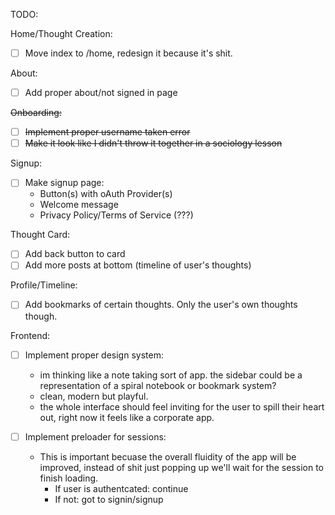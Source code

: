 TODO:

Home/Thought Creation:

- [ ] Move index to /home, redesign it because it's shit.

About:

- [ ] Add proper about/not signed in page

~~Onboarding:~~

- [ ] ~~Implement proper username taken error~~
- [ ] ~~Make it look like I didn't throw it together in a sociology lesson~~

Signup:

- [ ] Make signup page:
  - Button(s) with oAuth Provider(s)
  - Welcome message
  - Privacy Policy/Terms of Service (???)

Thought Card:

- [ ] Add back button to card
- [ ] Add more posts at bottom (timeline of user's thoughts)

Profile/Timeline:

- [ ] Add bookmarks of certain thoughts. Only the user's own thoughts though.

Frontend:

- [ ] Implement proper design system:

  - im thinking like a note taking sort of app. the sidebar could be a representation of a spiral notebook or bookmark system?
  - clean, modern but playful.
  - the whole interface should feel inviting for the user to spill their heart out, right now it feels like a corporate app.

- [ ] Implement preloader for sessions:
  - This is important becuase the overall fluidity of the app will be improved, instead of shit just popping up we'll wait for the session to finish loading.
    - If user is authentcated: continue
    - If not: got to signin/signup
